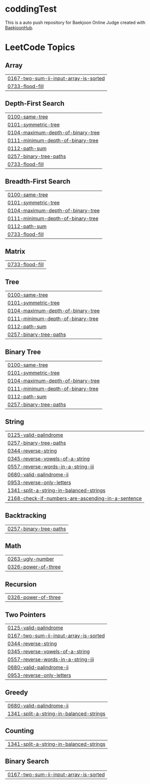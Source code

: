 # coddingTest
This is a auto push repository for Baekjoon Online Judge created with [BaekjoonHub](https://github.com/BaekjoonHub/BaekjoonHub).

<!---LeetCode Topics Start-->
# LeetCode Topics
## Array
|  |
| ------- |
| [0167-two-sum-ii-input-array-is-sorted](https://github.com/pronaeae/coddingTest/tree/master/0167-two-sum-ii-input-array-is-sorted) |
| [0733-flood-fill](https://github.com/pronaeae/coddingTest/tree/master/0733-flood-fill) |
## Depth-First Search
|  |
| ------- |
| [0100-same-tree](https://github.com/pronaeae/coddingTest/tree/master/0100-same-tree) |
| [0101-symmetric-tree](https://github.com/pronaeae/coddingTest/tree/master/0101-symmetric-tree) |
| [0104-maximum-depth-of-binary-tree](https://github.com/pronaeae/coddingTest/tree/master/0104-maximum-depth-of-binary-tree) |
| [0111-minimum-depth-of-binary-tree](https://github.com/pronaeae/coddingTest/tree/master/0111-minimum-depth-of-binary-tree) |
| [0112-path-sum](https://github.com/pronaeae/coddingTest/tree/master/0112-path-sum) |
| [0257-binary-tree-paths](https://github.com/pronaeae/coddingTest/tree/master/0257-binary-tree-paths) |
| [0733-flood-fill](https://github.com/pronaeae/coddingTest/tree/master/0733-flood-fill) |
## Breadth-First Search
|  |
| ------- |
| [0100-same-tree](https://github.com/pronaeae/coddingTest/tree/master/0100-same-tree) |
| [0101-symmetric-tree](https://github.com/pronaeae/coddingTest/tree/master/0101-symmetric-tree) |
| [0104-maximum-depth-of-binary-tree](https://github.com/pronaeae/coddingTest/tree/master/0104-maximum-depth-of-binary-tree) |
| [0111-minimum-depth-of-binary-tree](https://github.com/pronaeae/coddingTest/tree/master/0111-minimum-depth-of-binary-tree) |
| [0112-path-sum](https://github.com/pronaeae/coddingTest/tree/master/0112-path-sum) |
| [0733-flood-fill](https://github.com/pronaeae/coddingTest/tree/master/0733-flood-fill) |
## Matrix
|  |
| ------- |
| [0733-flood-fill](https://github.com/pronaeae/coddingTest/tree/master/0733-flood-fill) |
## Tree
|  |
| ------- |
| [0100-same-tree](https://github.com/pronaeae/coddingTest/tree/master/0100-same-tree) |
| [0101-symmetric-tree](https://github.com/pronaeae/coddingTest/tree/master/0101-symmetric-tree) |
| [0104-maximum-depth-of-binary-tree](https://github.com/pronaeae/coddingTest/tree/master/0104-maximum-depth-of-binary-tree) |
| [0111-minimum-depth-of-binary-tree](https://github.com/pronaeae/coddingTest/tree/master/0111-minimum-depth-of-binary-tree) |
| [0112-path-sum](https://github.com/pronaeae/coddingTest/tree/master/0112-path-sum) |
| [0257-binary-tree-paths](https://github.com/pronaeae/coddingTest/tree/master/0257-binary-tree-paths) |
## Binary Tree
|  |
| ------- |
| [0100-same-tree](https://github.com/pronaeae/coddingTest/tree/master/0100-same-tree) |
| [0101-symmetric-tree](https://github.com/pronaeae/coddingTest/tree/master/0101-symmetric-tree) |
| [0104-maximum-depth-of-binary-tree](https://github.com/pronaeae/coddingTest/tree/master/0104-maximum-depth-of-binary-tree) |
| [0111-minimum-depth-of-binary-tree](https://github.com/pronaeae/coddingTest/tree/master/0111-minimum-depth-of-binary-tree) |
| [0112-path-sum](https://github.com/pronaeae/coddingTest/tree/master/0112-path-sum) |
| [0257-binary-tree-paths](https://github.com/pronaeae/coddingTest/tree/master/0257-binary-tree-paths) |
## String
|  |
| ------- |
| [0125-valid-palindrome](https://github.com/pronaeae/coddingTest/tree/master/0125-valid-palindrome) |
| [0257-binary-tree-paths](https://github.com/pronaeae/coddingTest/tree/master/0257-binary-tree-paths) |
| [0344-reverse-string](https://github.com/pronaeae/coddingTest/tree/master/0344-reverse-string) |
| [0345-reverse-vowels-of-a-string](https://github.com/pronaeae/coddingTest/tree/master/0345-reverse-vowels-of-a-string) |
| [0557-reverse-words-in-a-string-iii](https://github.com/pronaeae/coddingTest/tree/master/0557-reverse-words-in-a-string-iii) |
| [0680-valid-palindrome-ii](https://github.com/pronaeae/coddingTest/tree/master/0680-valid-palindrome-ii) |
| [0953-reverse-only-letters](https://github.com/pronaeae/coddingTest/tree/master/0953-reverse-only-letters) |
| [1341-split-a-string-in-balanced-strings](https://github.com/pronaeae/coddingTest/tree/master/1341-split-a-string-in-balanced-strings) |
| [2168-check-if-numbers-are-ascending-in-a-sentence](https://github.com/pronaeae/coddingTest/tree/master/2168-check-if-numbers-are-ascending-in-a-sentence) |
## Backtracking
|  |
| ------- |
| [0257-binary-tree-paths](https://github.com/pronaeae/coddingTest/tree/master/0257-binary-tree-paths) |
## Math
|  |
| ------- |
| [0263-ugly-number](https://github.com/pronaeae/coddingTest/tree/master/0263-ugly-number) |
| [0326-power-of-three](https://github.com/pronaeae/coddingTest/tree/master/0326-power-of-three) |
## Recursion
|  |
| ------- |
| [0326-power-of-three](https://github.com/pronaeae/coddingTest/tree/master/0326-power-of-three) |
## Two Pointers
|  |
| ------- |
| [0125-valid-palindrome](https://github.com/pronaeae/coddingTest/tree/master/0125-valid-palindrome) |
| [0167-two-sum-ii-input-array-is-sorted](https://github.com/pronaeae/coddingTest/tree/master/0167-two-sum-ii-input-array-is-sorted) |
| [0344-reverse-string](https://github.com/pronaeae/coddingTest/tree/master/0344-reverse-string) |
| [0345-reverse-vowels-of-a-string](https://github.com/pronaeae/coddingTest/tree/master/0345-reverse-vowels-of-a-string) |
| [0557-reverse-words-in-a-string-iii](https://github.com/pronaeae/coddingTest/tree/master/0557-reverse-words-in-a-string-iii) |
| [0680-valid-palindrome-ii](https://github.com/pronaeae/coddingTest/tree/master/0680-valid-palindrome-ii) |
| [0953-reverse-only-letters](https://github.com/pronaeae/coddingTest/tree/master/0953-reverse-only-letters) |
## Greedy
|  |
| ------- |
| [0680-valid-palindrome-ii](https://github.com/pronaeae/coddingTest/tree/master/0680-valid-palindrome-ii) |
| [1341-split-a-string-in-balanced-strings](https://github.com/pronaeae/coddingTest/tree/master/1341-split-a-string-in-balanced-strings) |
## Counting
|  |
| ------- |
| [1341-split-a-string-in-balanced-strings](https://github.com/pronaeae/coddingTest/tree/master/1341-split-a-string-in-balanced-strings) |
## Binary Search
|  |
| ------- |
| [0167-two-sum-ii-input-array-is-sorted](https://github.com/pronaeae/coddingTest/tree/master/0167-two-sum-ii-input-array-is-sorted) |
<!---LeetCode Topics End-->